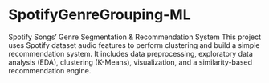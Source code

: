 # SpotifyGenreGrouping-ML
Spotify Songs’ Genre Segmentation &amp; Recommendation System This project uses Spotify dataset audio features to perform clustering and build a simple recommendation system. It includes data preprocessing, exploratory data analysis (EDA), clustering (K-Means), visualization, and a similarity-based recommendation engine.
